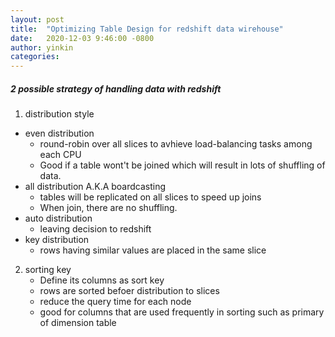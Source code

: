 ```yaml
---
layout: post
title:  "Optimizing Table Design for redshift data wirehouse"
date:   2020-12-03 9:46:00 -0800
author: yinkin
categories: 
---
```


##### 2 possible strategy of handling data with redshift 
1. distribution style
     

* even distribution
    - round-robin over all slices to avhieve load-balancing tasks among each CPU
    - Good if a table wont't be joined which will result in lots of shuffling of data.
* all distribution A.K.A boardcasting
    - tables will be replicated on all slices to speed up joins
    - When join, there are no shuffling.
* auto distribution
    - leaving decision to redshift
* key distribution
    - rows having similar values are placed in the same slice 

2. sorting key
    - Define its columns as sort key
    - rows are sorted befoer distribution to slices
    - reduce the query time for each node
    - good for columns that are used frequently in sorting such as primary of dimension table